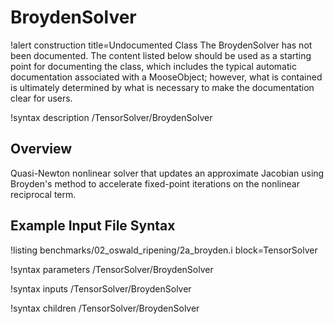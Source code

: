 # BroydenSolver

!alert construction title=Undocumented Class
The BroydenSolver has not been documented. The content listed below should be used as a starting point for
documenting the class, which includes the typical automatic documentation associated with a
MooseObject; however, what is contained is ultimately determined by what is necessary to make the
documentation clear for users.

!syntax description /TensorSolver/BroydenSolver

## Overview

Quasi\-Newton nonlinear solver that updates an approximate Jacobian using Broyden's method to
accelerate fixed\-point iterations on the nonlinear reciprocal term.

## Example Input File Syntax

!listing benchmarks/02_oswald_ripening/2a_broyden.i block=TensorSolver

!syntax parameters /TensorSolver/BroydenSolver

!syntax inputs /TensorSolver/BroydenSolver

!syntax children /TensorSolver/BroydenSolver

